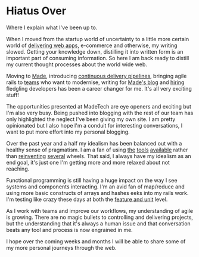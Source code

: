 # Hiatus Over

Where I explain what I've been up to.

When I moved from the startup world of uncertainty to a little more certain
world of [delivering web apps][made], e-commerce and otherwise, my writing
slowed. Getting your knowledge down, distilling it into written form is an
important part of consuming information. So here I am back ready to distill
my current thought processes about the world wide web.

Moving to [Made][made], introducing [continuous delivery pipelines][cd],
bringing agile rails to [teams][cdp] who want to modernise, writing for
[Made's blog][made-blog] and [hiring][richard] fledgling developers has been
a career changer for me. It's all very exciting stuff!

The opportunities presented at MadeTech are eye openers and exciting but I'm
also very busy. Being pushed into blogging with the rest of our team has only
highlighted the neglect I've been giving my own site. I am pretty opinionated
but I also hope I'm a conduit for interesting conversations, I want to put more
effort into my personal blogging.

Over the past year and a half my idealism has been balanced out with a healthy
sense of pragmatism. I am a fan of using [the][rails] [tools][chef]
[available][jenkins] rather than [reinventing][lily] [several][marionetta]
wheels. That said, I always have my idealism as an end goal, it's just one
I'm getting more and more relaxed about not reaching.

Functional programming is still having a huge impact on the way I see systems
and components interacting. I'm an avid fan of map/reduce and using more basic
constructs of arrays and hashes eeks into my rails work. I'm testing like crazy
these days at both the [feature and unit][testing] level.

As I work with teams and improve our workflows, my understanding of agile is
growing. There are no magic bullets to controlling and delivering projects, but
the understanding that it's always a human issue and that conversation beats
any tool and process is now engrained in me.

I hope over the coming weeks and months I will be able to share some of my more
personal journeys through the web.

[made]: https://madetech.com
[cd]: https://www.madetech.com/news/continuous-delivery-with-jenkins
[cdp]: https://www.madetech.com/news/made-appointed-to-redevelop-cdp-online-platforms
[made-blog]: https://madetech.com/news
[richard]: https://www.madetech.com/news/scary-new-code
[rails]: http://rubyonrails.org/
[chef]: https://www.chef.io/chef/
[jenkins]: https://jenkins-ci.org/
[lily]: https://github.com/DrPheltRight/lily
[marionetta]: https://github.com/DrPheltRight/marionetta
[testing]: https://www.madetech.com/news/feature-testing-with-rspec
